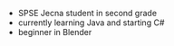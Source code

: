 - SPSE Jecna student in second grade
- currently learning Java and starting C#
- beginner in Blender


